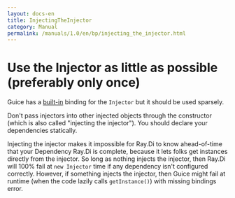 ```yaml
---
layout: docs-en
title: InjectingTheInjector
category: Manual
permalink: /manuals/1.0/en/bp/injecting_the_injector.html
---
```

# Use the Injector as little as possible (preferably only once)

Guice has a [built-in](BuiltInBindings) binding for the `Injector` but it should
be used sparsely.

Don't pass injectors into other injected objects through the constructor (which
is also called "injecting the injector"). You should declare your dependencies
statically.

Injecting the injector makes it impossible for Ray.Di to know ahead-of-time that
your Dependency Ray.Di is complete, because it lets folks get instances directly
from the injector. So long as nothing injects the injector, then Ray.Di will 100%
fail at `new Injector` time if any dependency isn't configured
correctly. However, if something injects the injector, then Guice might fail at
runtime (when the code lazily calls `getInstance()`) with missing
bindings error.
